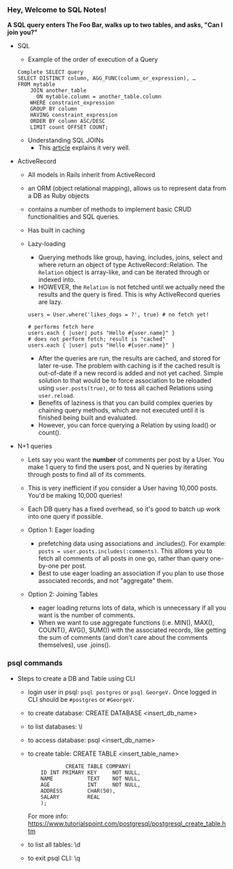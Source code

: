 ### Hey, Welcome to SQL Notes!

**A SQL query enters The Foo Bar, walks up to two tables, and asks, "Can I join you?"**


- SQL
    - Example of the order of execution of a Query

    ```
    Complete SELECT query
    SELECT DISTINCT column, AGG_FUNC(column_or_expression), …
    FROM mytable
        JOIN another_table
          ON mytable.column = another_table.column
        WHERE constraint_expression
        GROUP BY column
        HAVING constraint_expression
        ORDER BY column ASC/DESC
        LIMIT count OFFSET COUNT;
    ```

    - Understanding SQL JOINs
        - This [article](https://blog.codinghorror.com/a-visual-explanation-of-sql-joins/) explains it very well.


- ActiveRecord
    - All models in Rails inherit from ActiveRecord
    - an ORM (object relational mapping), allows us to represent data from a DB as Ruby objects
    - contains a number of methods to implement basic CRUD functionalities and SQL queries.
    - Has built in caching

    - Lazy-loading
        - Querying methods like group, having, includes, joins, select and where return an object of type ActiveRecord::Relation. The `Relation` object is array-like, and can be iterated through or indexed into.
        - HOWEVER, the `Relation` is not fetched until we actually need the results and the query is fired. This is why ActiveRecord queries are lazy.

        ```
        users = User.where('likes_dogs = ?', true) # no fetch yet!

        # performs fetch here
        users.each { |user| puts "Hello #{user.name}" }
        # does not perform fetch; result is "cached"
        users.each { |user| puts "Hello #{user.name}" }
        ```

        - After the queries are run, the results are cached, and stored for later re-use. The problem with caching is if the cached result is out-of-date if a new record is added and not yet cached. Simple solution to that would be to force association to be reloaded using `user.posts(true)`, or to toss all cached Relations using `user.reload`.
        - Benefits of laziness is that you can build complex queries by chaining query methods, which are not executed until it is finished being built and evaluated.
        - However, you can force querying a Relation by using load() or count().

- N+1 queries
    - Lets say you want the **number** of comments per post by a User. You make 1 query to find the users post, and N queries by iterating through posts to find all of its comments.
    - This is very inefficient if you consider a User having 10,000 posts. You'd be making 10,000 queries!
    - Each DB query has a fixed overhead, so it's good to batch up work into one query if possible.

    - Option 1: Eager loading
        - prefetching data using associations and .includes(). For example: `posts = user.posts.includes(:comments)`. This allows you to fetch all comments of all posts in one go, rather than query one-by-one per post.
        - Best to use eager loading an association if you plan to use those associated records, and not "aggregate" them.
    - Option 2: Joining Tables
        - eager loading returns lots of data, which is unnecessary if all you want is the number of comments.
        - When we want to use aggregate functions (i.e. MIN(), MAX(), COUNT(), AVG(), SUM()) with the associated records, like getting the sum of comments (and don't care about the comments themselves), use .joins().


### psql commands
- Steps to create a DB and Table using CLI
    - login user in psql: `psql postgres` or `psql GeorgeV.` Once logged in CLI should be `#postgres` or `#GeorgeV.`
    - to create database: CREATE DATABASE <insert_db_name>
    - to list databases: \l
    - to access database: psql <insert_db_name>
    - to create table: CREATE TABLE <insert_table_name> 

        ```
                    CREATE TABLE COMPANY(
            ID INT PRIMARY KEY     NOT NULL,
            NAME           TEXT    NOT NULL,
            AGE            INT     NOT NULL,
            ADDRESS        CHAR(50),
            SALARY         REAL
            );
        ```

        For more info: https://www.tutorialspoint.com/postgresql/postgresql_create_table.htm

    - to list all tables: \d
    - to exit psql CLI: \q
